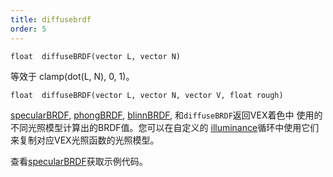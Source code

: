 ```yaml
---
title: diffusebrdf
order: 5
---
```

`float  diffuseBRDF(vector L, vector N)`

等效于 clamp(dot(L, N), 0, 1)。

`float  diffuseBRDF(vector L, vector N, vector V, float rough)`

[specularBRDF](specularBRDF.html "返回VEX着色中使用的不同光照模型计算出的BRDF值"), [phongBRDF](phongBRDF.html), [blinnBRDF](blinnBRDF.html),
和`diffuseBRDF`返回VEX着色中
使用的不同光照模型计算出的BRDF值。您可以在自定义的
[illuminance](illuminance.html "遍历场景中的所有光源，为每个光源调用光照着色器来设置Cl和L全局变量")循环中使用它们
来复制对应VEX光照函数的光照模型。

查看[specularBRDF](specularBRDF.html "返回VEX着色中使用的不同光照模型计算出的BRDF值")获取示例代码。
